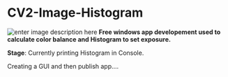 # CV2-Image-Histogram

![enter image description here](https://static.makeuseof.com/wp-content/uploads/2014/09/dslr-settings07.jpg)
**Free windows app developement used to calculate color balance and Histogram to set exposure.**

**Stage**: Currently printing Histogram in Console.

Creating a GUI and then publish app....
